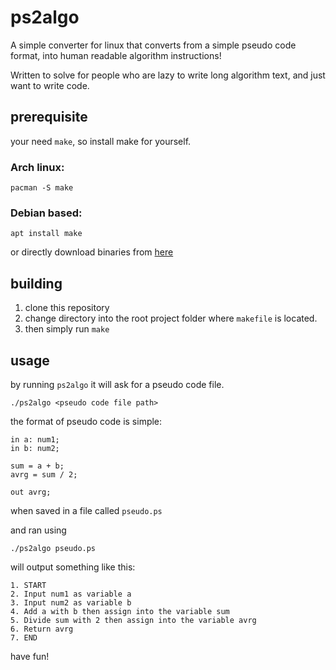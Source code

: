 # ps2algo

A simple converter for linux that converts from a simple pseudo code format,
into human readable algorithm instructions!

Written to solve for people who are lazy to write long algorithm text, and just want to write code.

## prerequisite
your need `make`, so install make for yourself.

### Arch linux:
```
pacman -S make
```

### Debian based:
```
apt install make
```

or directly download binaries from [here](https://gnuwin32.sourceforge.net/packages/make.htm)


## building
1. clone this repository
2. change directory into the root project folder where `makefile` is located.
3. then simply run `make`

## usage
by running `ps2algo` it will ask for a pseudo code file.

```
./ps2algo <pseudo code file path>
```

the format of pseudo code is simple:
```
in a: num1;
in b: num2;

sum = a + b;
avrg = sum / 2;

out avrg;
```

when saved in a file called `pseudo.ps`

and ran using
```
./ps2algo pseudo.ps
```

will output something like this:
```
1. START
2. Input num1 as variable a
3. Input num2 as variable b
4. Add a with b then assign into the variable sum
5. Divide sum with 2 then assign into the variable avrg
6. Return avrg
7. END
```

have fun!
